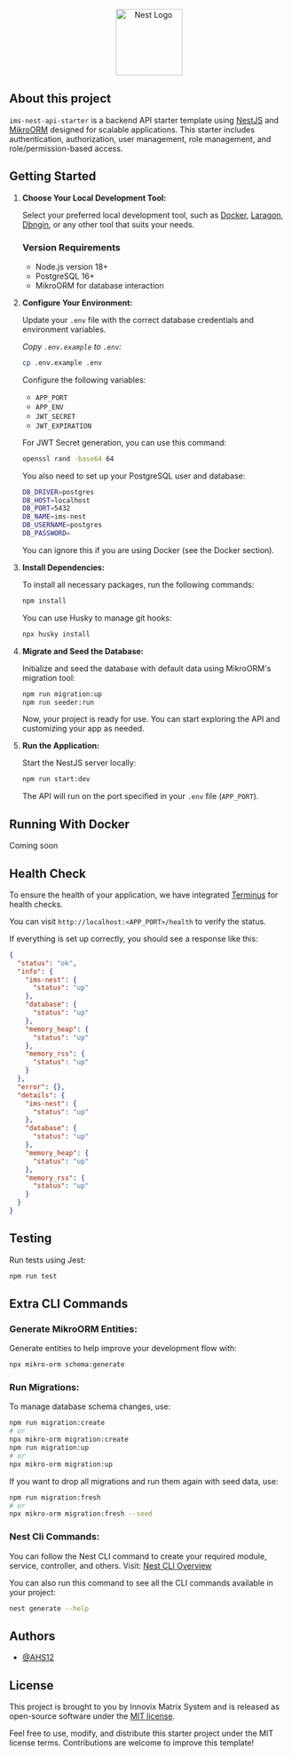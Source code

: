 
<p align="center">
  <a href="http://nestjs.com/" target="blank">
    <img src="https://nestjs.com/img/logo-small.svg" width="120" alt="Nest Logo" />
  </a>
</p>

## About this project

`ims-nest-api-starter` is a backend API starter template using [NestJS](https://nestjs.com/) and [MikroORM](https://mikro-orm.io/) designed for scalable applications. This starter includes authentication, authorization, user management, role management, and role/permission-based access.

## Getting Started

1. **Choose Your Local Development Tool:**

   Select your preferred local development tool, such as [Docker](https://www.docker.com/), [Laragon](https://github.com/leokhoa/laragon), [Dbngin](https://dbngin.com/), or any other tool that suits your needs.

   ### Version Requirements

   - Node.js version 18+
   - PostgreSQL 16+
   - MikroORM for database interaction

2. **Configure Your Environment:**

   Update your `.env` file with the correct database credentials and environment variables.

   _Copy `.env.example` to `.env`:_

   ```bash
   cp .env.example .env
   ```

   Configure the following variables:

   - `APP_PORT`
   - `APP_ENV`
   - `JWT_SECRET`
   - `JWT_EXPIRATION`

   For JWT Secret generation, you can use this command:

   ```bash
   openssl rand -base64 64
   ```

   You also need to set up your PostgreSQL user and database:

   ```bash
   DB_DRIVER=postgres
   DB_HOST=localhost
   DB_PORT=5432
   DB_NAME=ims-nest
   DB_USERNAME=postgres
   DB_PASSWORD=
   ```

   You can ignore this if you are using Docker (see the Docker section).

3. **Install Dependencies:**

   To install all necessary packages, run the following commands:

   ```bash
   npm install
   ```

   You can use Husky to manage git hooks:

   ```bash
   npx husky install
   ```

4. **Migrate and Seed the Database:**

   Initialize and seed the database with default data using MikroORM's migration tool:

   ```bash
   npm run migration:up
   npm run seeder:run
   ```

   Now, your project is ready for use. You can start exploring the API and customizing your app as needed.

5. **Run the Application:**

   Start the NestJS server locally:

   ```bash
   npm run start:dev
   ```

   The API will run on the port specified in your `.env` file (`APP_PORT`).

## Running With Docker

Coming soon

## Health Check

To ensure the health of your application, we have integrated [Terminus](https://docs.nestjs.com/recipes/terminus) for health checks.

You can visit `http://localhost:<APP_PORT>/health` to verify the status.

If everything is set up correctly, you should see a response like this:

```json
{
  "status": "ok",
  "info": {
    "ims-nest": {
      "status": "up"
    },
    "database": {
      "status": "up"
    },
    "memory_heap": {
      "status": "up"
    },
    "memory_rss": {
      "status": "up"
    }
  },
  "error": {},
  "details": {
    "ims-nest": {
      "status": "up"
    },
    "database": {
      "status": "up"
    },
    "memory_heap": {
      "status": "up"
    },
    "memory_rss": {
      "status": "up"
    }
  }
}
```

## Testing

Run tests using Jest:

```bash
npm run test
```

## Extra CLI Commands

### Generate MikroORM Entities:

Generate entities to help improve your development flow with:

```bash
npx mikro-orm schema:generate
```

### Run Migrations:

To manage database schema changes, use:

```bash
npm run migration:create
# or
npx mikro-orm migration:create
npm run migration:up
# or
npx mikro-orm migration:up
```

If you want to drop all migrations and run them again with seed data, use:

```bash
npm run migration:fresh
# or
npx mikro-orm migration:fresh --seed
```

### Nest Cli Commands:

You can follow the Nest CLI command to create your required module, service, controller, and others. Visit: [Nest CLI Overview](https://docs.nestjs.com/cli/overview)

You can also run this command to see all the CLI commands available in your project:

```bash
nest generate --help
```

## Authors

- [@AHS12](https://www.github.com/AHS12)

## License

This project is brought to you by Innovix Matrix System and is released as open-source software under the [MIT license](https://opensource.org/licenses/MIT).

Feel free to use, modify, and distribute this starter project under the MIT license terms. Contributions are welcome to improve this template!
